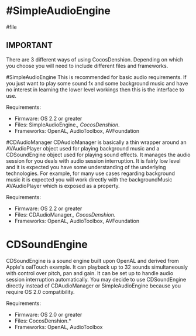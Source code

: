 #SimpleAudioEngine
=================

#file
## IMPORTANT
There are 3 different ways of using CocosDenshion. Depending on which you choose you
will need to include different files and frameworks.

#SimpleAudioEngine
This is recommended for basic audio requirements. If you just want to play some sound fx
and some background music and have no interest in learning the lower level workings then
this is the interface to use.

Requirements:

- Firmware: OS 2.2 or greater
- Files: SimpleAudioEngine.*, CocosDenshion.*
- Frameworks: OpenAL, AudioToolbox, AVFoundation

#CDAudioManager
CDAudioManager is basically a thin wrapper around an AVAudioPlayer object used for playing
background music and a CDSoundEngine object used for playing sound effects. It manages the
audio session for you deals with audio session interruption. It is fairly low level and it
is expected you have some understanding of the underlying technologies. For example, for
many use cases regarding background music it is expected you will work directly with the
backgroundMusic AVAudioPlayer which is exposed as a property.

Requirements:

  - Firmware: OS 2.2 or greater
  - Files: CDAudioManager.*, CocosDenshion.*
  - Frameworks: OpenAL, AudioToolbox, AVFoundation

# CDSoundEngine
CDSoundEngine is a sound engine built upon OpenAL and derived from Apple's oalTouch
example. It can playback up to 32 sounds simultaneously with control over pitch, pan
and gain.  It can be set up to handle audio session interruption automatically.  You
may decide to use CDSoundEngine directly instead of CDAudioManager or SimpleAudioEngine
because you require OS 2.0 compatibility.

Requirements:

  - Firmware: OS 2.0 or greater
  - Files: CocosDenshion.*
  - Frameworks: OpenAL, AudioToolbox
